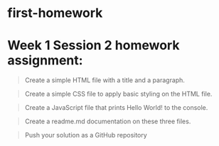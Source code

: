 # first-homework

# Week 1 Session 2 homework assignment: 

> Create a simple HTML file with a title and a paragraph. 

> Create a simple CSS file to apply basic styling on the HTML file. 

> Create a JavaScript file that prints Hello World! to the console.

> Create a readme.md documentation on these three files.

> Push your solution as a GitHub repository
